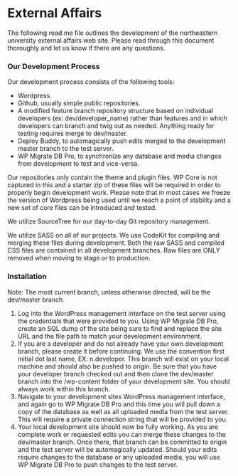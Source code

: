 # External Affairs
The following read.me file outlines the development of the northeastern university external affairs web site.  Please read through this document thoroughly and let us know if there are any questions.


### Our Development Process
Our development process consists of the following tools:
* Wordpress.
* Github, usually simple public repositories.
* A modified feature branch repository structure based on individual developers (ex: dev/developer_name) rather than features and in which developers can branch and twig out as needed.  Anything ready for testing requires merge to dev/master.
* Deploy Buddy, to automagically push edits merged to the development master branch to the test server.
* WP Migrate DB Pro, to synchronize any database and media changes from development to test and vice-versa.

Our repositories only contain the theme and plugin files.  WP Core is not captured in this and a starter zip of these files will be required in order to properly begin development work.  Please note that in most cases we freeze the version of Wordpress being used until we reach a point of stability and a new set of core files can be introduced and tested.

We utilize SourceTree for our day-to-day Git repository management.

We utilize SASS on all of our projects.  We use CodeKit for compiling and merging these files during development.  Both the raw SASS and compiled CSS files are contained in all development branches.  Raw files are ONLY removed when moving to stage or to production.


### Installation
Note: The most current branch, unless otherwise directed, will be the dev/master branch.

1. Log into the WordPress management interface on the test server using the credentials that were provided to you.  Using WP Migrate DB Pro, create an SQL dump of the site being sure to find and replace the site URL and the file path to match your development environment.
2. If you are a developer and do not already have your own development branch, please create it before continuing.  We use the convention first initial dot last name, EX: n.developer.  This branch will exist on your local machine and should also be pushed to origin.  Be sure that you have your developer branch checked out and then clone the dev/master branch into the /wp-content folder of your development site.  You should always work within this branch.
3. Navigate to your development sites WordPress management interface, and again go to WP Migrate DB Pro and this time you will pull down a copy of the database as well as all uploaded media from the test server.  This will require a private connection string that will be provided to you.
4. Your local development site should now be fully working.  As you are complete work or requested edits you can merge these changes to the dev/master branch.  Once there, that branch can be committed to origin and the test server will be automagically updated.  Should your edits require changes to the database or any uploaded media, you will use WP Migrate DB Pro to push changes to the test server.
